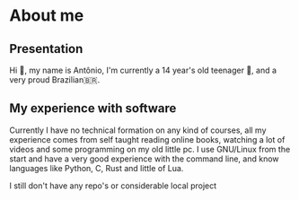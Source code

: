 # About me

## Presentation 
Hi 👋, my name is Antônio, I'm currently a 14 year's old teenager 🙋, and a very proud Brazilian🇧🇷.

## My experience with software 
Currently I have no technical formation on any kind of courses, all my experience comes from self taught reading online books, watching a lot of videos and some programming on my old little pc.
I use GNU/Linux from the start and have a very good experience with the command line, and know languages like Python, C, Rust and little of Lua.

I still don't have any repo's or considerable local project
